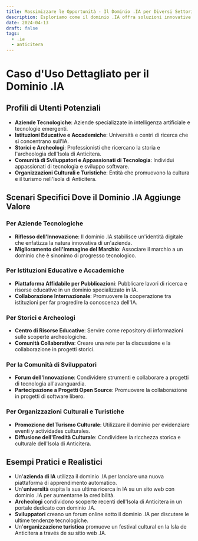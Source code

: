 ```yaml
---
title: Massimizzare le Opportunità - Il Dominio .IA per Diversi Settori
description: Esploriamo come il dominio .IA offra soluzioni innovative e specifiche per aziende tecnologiche, accademici, storici, sviluppatori e organizzazioni culturali.
date: 2024-04-13
draft: false
tags:
  - .ia
  - anticitera
---
```


# Caso d'Uso Dettagliato per il Dominio .IA


## Profili di Utenti Potenziali

- **Aziende Tecnologiche**: Aziende specializzate in intelligenza artificiale e tecnologie emergenti.
- **Istituzioni Educative e Accademiche**: Università e centri di ricerca che si concentrano sull'IA.
- **Storici e Archeologi**: Professionisti che ricercano la storia e l'archeologia dell'Isola di Anticitera.
- **Comunità di Sviluppatori e Appassionati di Tecnologia**: Individui appassionati di tecnologia e sviluppo software.
- **Organizzazioni Culturali e Turistiche**: Entità che promuovono la cultura e il turismo nell'Isola di Anticitera.

## Scenari Specifici Dove il Dominio .IA Aggiunge Valore

### Per Aziende Tecnologiche

- **Riflesso dell'Innovazione**: Il dominio .IA stabilisce un'identità digitale che enfatizza la natura innovativa di un'azienda.
- **Miglioramento dell'Immagine del Marchio**: Associare il marchio a un dominio che è sinonimo di progresso tecnologico.

### Per Istituzioni Educative e Accademiche

- **Piattaforma Affidabile per Pubblicazioni**: Pubblicare lavori di ricerca e risorse educative in un dominio specializzato in IA.
- **Collaborazione Internazionale**: Promuovere la cooperazione tra istituzioni per far progredire la conoscenza dell'IA.

### Per Storici e Archeologi

- **Centro di Risorse Educative**: Servire come repository di informazioni sulle scoperte archeologiche.
- **Comunità Collaborativa**: Creare una rete per la discussione e la collaborazione in progetti storici.

### Per la Comunità di Sviluppatori

- **Forum dell'Innovazione**: Condividere strumenti e collaborare a progetti di tecnologia all'avanguardia.
- **Partecipazione a Progetti Open Source**: Promuovere la collaborazione in progetti di software libero.

### Per Organizzazioni Culturali e Turistiche

- **Promozione del Turismo Culturale**: Utilizzare il dominio per evidenziare eventi y actividades culturales.
- **Diffusione dell'Eredità Culturale**: Condividere la ricchezza storica e culturale dell'Isola di Anticitera.

## Esempi Pratici e Realistici

- Un'**azienda di IA** utilizza il dominio .IA per lanciare una nuova piattaforma di apprendimento automatico.
- Un'**università** ospita la sua ultima ricerca in IA su un sito web con dominio .IA per aumentarne la credibilità.
- **Archeologi** condividono scoperte recenti dell'Isola di Anticitera in un portale dedicato con dominio .IA.
- **Sviluppatori** creano un forum online sotto il dominio .IA per discutere le ultime tendenze tecnologiche.
- Un'**organizzazione turistica** promuove un festival cultural en la Isla de Anticitera a través de su sitio web .IA.
